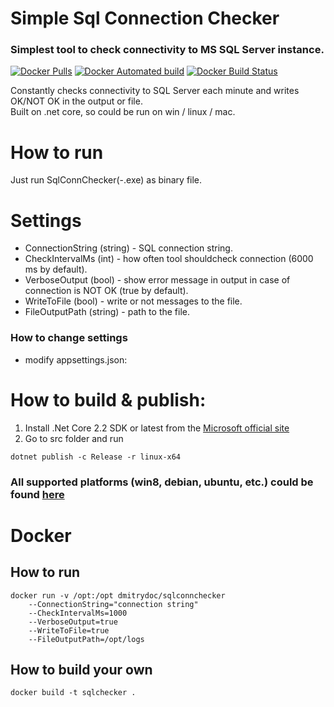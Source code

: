 # Simple Sql Connection Checker
### Simplest tool to check connectivity to MS SQL Server instance.
[![Docker Pulls](https://img.shields.io/docker/pulls/dmitrydoc/sqleconnchecker.svg)](https://hub.docker.com/r/dmitrydoc/sqleconnchecker/) [![Docker Automated build](https://img.shields.io/docker/automated/dmitrydoc/sqleconnchecker.svg)](https://hub.docker.com/r/dmitrydoc/sqleconnchecker/) [![Docker Build Status](https://img.shields.io/docker/build/dmitrydoc/sqleconnchecker.svg)](https://hub.docker.com/r/dmitrydoc/sqleconnchecker/)

Constantly checks connectivity to SQL Server each minute and writes OK/NOT OK in the output or file.  
Built on .net core, so could be run on win / linux / mac.

# How to run
Just run SqlConnChecker(-.exe) as binary file.

# Settings
* ConnectionString (string) - SQL connection string.
* CheckIntervalMs (int) - how often tool shouldcheck connection (6000 ms by default).
* VerboseOutput (bool) - show error message in output in case of connection is NOT OK (true by default).
* WriteToFile (bool) - write or not messages to the file.
* FileOutputPath (string) - path to the file.

### How to change settings
 * modify appsettings.json:

# How to build & publish:
1. Install .Net Core 2.2 SDK  or latest from the [Microsoft official site](https://dotnet.microsoft.com/download/dotnet-core/2.2) 
2. Go to src folder and run  
```
dotnet publish -c Release -r linux-x64
```

### All supported platforms (win8, debian, ubuntu, etc.) could be found [here](https://docs.microsoft.com/en-us/dotnet/core/rid-catalog)

# Docker
## How to run
```
docker run -v /opt:/opt dmitrydoc/sqlconnchecker 
	--ConnectionString="connection string" 
	--CheckIntervalMs=1000 
	--VerboseOutput=true 
	--WriteToFile=true 
	--FileOutputPath=/opt/logs
```

## How to build your own
```
docker build -t sqlchecker .
```